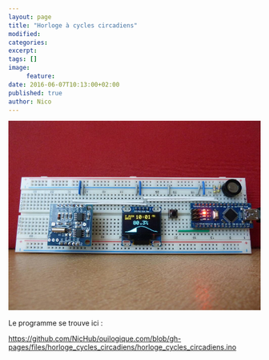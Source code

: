 ```yaml
---
layout: page
title: "Horloge à cycles circadiens"
modified:
categories:
excerpt:
tags: []
image:
     feature:
date: 2016-06-07T10:13:00+02:00
published: true
author: Nico
---
```


![...](/files/horloge_cycles_circadiens/horloge_cycles_circadiens_lowres.jpg)

Le programme se trouve ici :

<https://github.com/NicHub/ouilogique.com/blob/gh-pages/files/horloge_cycles_circadiens/horloge_cycles_circadiens.ino>
